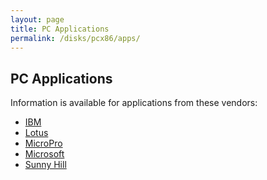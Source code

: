 ```yaml
---
layout: page
title: PC Applications
permalink: /disks/pcx86/apps/
---
```


PC Applications
---

Information is available for applications from these vendors:

* [IBM](ibm/)
* [Lotus](lotus/)
* [MicroPro](micropro/)
* [Microsoft](microsoft/)
* [Sunny Hill](sunnyhill/)
